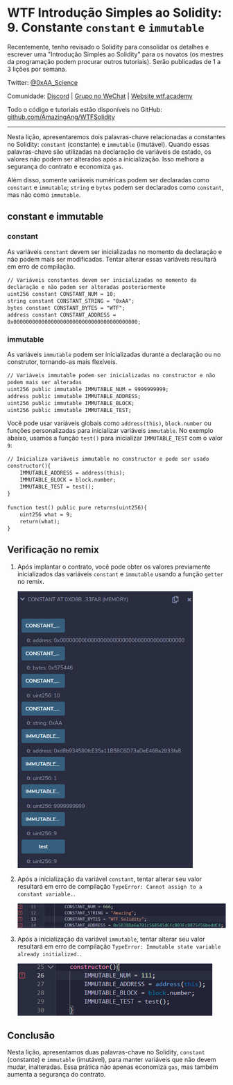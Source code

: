 # WTF Introdução Simples ao Solidity: 9. Constante `constant` e `immutable`

Recentemente, tenho revisado o Solidity para consolidar os detalhes e escrever uma "Introdução Simples ao Solidity" para os novatos (os mestres da programação podem procurar outros tutoriais). Serão publicadas de 1 a 3 lições por semana.

Twitter: [@0xAA_Science](https://twitter.com/0xAA_Science)

Comunidade: [Discord](https://discord.gg/5akcruXrsk) | [Grupo no WeChat](https://docs.google.com/forms/d/e/1FAIpQLSe4KGT8Sh6sJ7hedQRuIYirOoZK_85miz3dw7vA1-YjodgJ-A/viewform?usp=sf_link) | [Website wtf.academy](https://wtf.academy)

Todo o código e tutoriais estão disponíveis no GitHub: [github.com/AmazingAng/WTFSolidity](https://github.com/AmazingAng/WTF-Solidity)

-----

Nesta lição, apresentaremos dois palavras-chave relacionadas a constantes no Solidity: `constant` (constante) e `immutable` (imutável). Quando essas palavras-chave são utilizadas na declaração de variáveis de estado, os valores não podem ser alterados após a inicialização. Isso melhora a segurança do contrato e economiza `gas`.

Além disso, somente variáveis numéricas podem ser declaradas como `constant` e `immutable`; `string` e `bytes` podem ser declarados como `constant`, mas não como `immutable`.

## constant e immutable

### constant

As variáveis `constant` devem ser inicializadas no momento da declaração e não podem mais ser modificadas. Tentar alterar essas variáveis resultará em erro de compilação.

``` solidity
// Variáveis constantes devem ser inicializadas no momento da declaração e não podem ser alteradas posteriormente
uint256 constant CONSTANT_NUM = 10;
string constant CONSTANT_STRING = "0xAA";
bytes constant CONSTANT_BYTES = "WTF";
address constant CONSTANT_ADDRESS = 0x0000000000000000000000000000000000000000;
```

### immutable

As variáveis `immutable` podem ser inicializadas durante a declaração ou no construtor, tornando-as mais flexíveis.

``` solidity
// Variáveis immutable podem ser inicializadas no constructor e não podem mais ser alteradas
uint256 public immutable IMMUTABLE_NUM = 9999999999;
address public immutable IMMUTABLE_ADDRESS;
uint256 public immutable IMMUTABLE_BLOCK;
uint256 public immutable IMMUTABLE_TEST;
```

Você pode usar variáveis globais como `address(this)`, `block.number` ou funções personalizadas para inicializar variáveis `immutable`. No exemplo abaixo, usamos a função `test()` para inicializar `IMMUTABLE_TEST` com o valor `9`:

``` solidity
// Inicializa variáveis immutable no constructor e pode ser usado
constructor(){
    IMMUTABLE_ADDRESS = address(this);
    IMMUTABLE_BLOCK = block.number;
    IMMUTABLE_TEST = test();
}

function test() public pure returns(uint256){
    uint256 what = 9;
    return(what);
}
```

## Verificação no remix

1. Após implantar o contrato, você pode obter os valores previamente inicializados das variáveis `constant` e `immutable` usando a função `getter` no remix.

   ![9-1.png](./img/9-1.png)

2. Após a inicialização da variável `constant`, tentar alterar seu valor resultará em erro de compilação `TypeError: Cannot assign to a constant variable.`.

   ![9-2.png](./img/9-2.png)

3. Após a inicialização da variável `immutable`, tentar alterar seu valor resultará em erro de compilação `TypeError: Immutable state variable already initialized.`.

   ![9-3.png](./img/9-3.png)

## Conclusão

Nesta lição, apresentamos duas palavras-chave no Solidity, `constant` (constante) e `immutable` (imutável), para manter variáveis que não devem mudar, inalteradas. Essa prática não apenas economiza `gas`, mas também aumenta a segurança do contrato.

<!-- This file was translated using AI by repo_ai_translate. For more information, visit https://github.com/marcelojsilva/repo_ai_translate -->